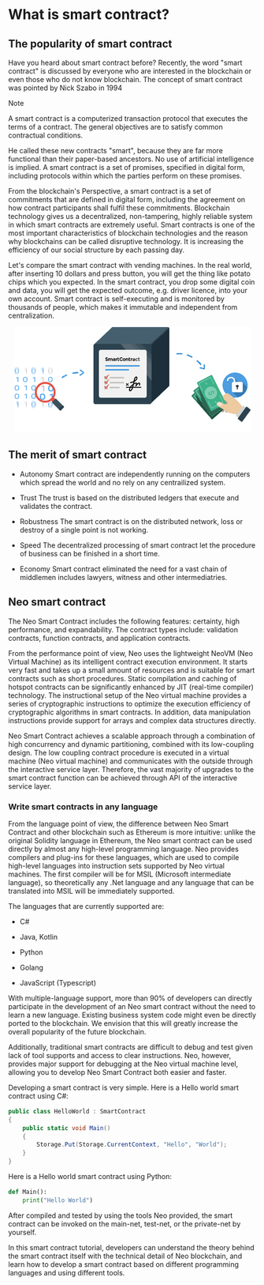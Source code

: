 
# What is smart contract?

## The popularity of smart contract

Have you heard about smart contract before? Recently, the word "smart contract" is discussed by everyone who are interested in the blockchain or even those who do not know blockchain. The concept of smart contract was pointed by Nick Szabo in 1994

> [!Note]
>
> A smart contract is a computerized transaction protocol that executes the terms of a contract. The general objectives are to satisfy common contractual conditions.

He called these new contracts "smart", because they are far more functional than their paper-based ancestors. No use of artificial intelligence is implied. A smart contract is a set of promises, specified in digital form, including protocols within which the parties perform on these promises.

From the blockchain's Perspective, a smart contract is a set of commitments that are defined in digital form, including the agreement on how contract participants shall fulfil these commitments. Blockchain technology gives us a decentralized, non-tampering, highly reliable system in which smart contracts are extremely useful. Smart contracts is one of the most important characteristics of blockchain technologies and the reason why blockchains can be called disruptive technology. It is increasing the efficiency of our social structure by each passing day.

Let's compare the smart contract with vending machines. In the real world, after inserting 10 dollars and press button, you will get the thing like potato chips which you expected. In the smart contract, you drop some digital coin and data, you will get the expected outcome, e.g. driver licence, into your own account. Smart contract is self-executing and is monitored by thousands of people, which makes it immutable and independent from centralization.

<p align="center">
  <img src="./imgs/smart-contracts.png" />
</p>

## The merit of smart contract

- Autonomy
  Smart contract are independently running on the computers which spread the world and no rely on any centrailized system.
  
- Trust
  The trust is based on the distributed ledgers that execute and validates the contract.
  
- Robustness
  The smart contract is on the distributed network, loss or destroy of a single point is not working.
  
- Speed
  The decentralized processing of smart contract let the procedure of business can be finished in a short time.
  
- Economy
  Smart contract eliminated the need for a vast chain of middlemen includes lawyers, witness and other intermediatries.

## Neo smart contract

The Neo Smart Contract  includes the following features: certainty, high performance, and expandability. The contract types include: validation contracts, function contracts, and application contracts.

From the performance point of view, Neo uses the lightweight NeoVM (Neo Virtual Machine) as its intelligent contract execution environment. It starts very fast and takes up a small amount of resources and is suitable for smart contracts such as short procedures. Static compilation and caching of hotspot contracts can be significantly enhanced by JIT (real-time compiler) technology. The instructional setup of the Neo virtual machine provides a series of cryptographic instructions to optimize the execution efficiency of cryptographic algorithms in smart contracts. In addition, data manipulation instructions provide support for arrays and complex data structures directly.

Neo Smart Contract achieves a scalable approach through a combination of high concurrency and dynamic partitioning, combined with its low-coupling design. The low coupling contract procedure is executed in a virtual machine (Neo virtual machine) and communicates with the outside through the interactive service layer. Therefore, the vast majority of upgrades to the smart contract function can be achieved through API of the interactive service layer.

### Write smart contracts in any language
From the language point of view, the difference between Neo Smart Contract and  other blockchain such as Ethereum is more intuitive: unlike the original Solidity language in Ethereum, the Neo smart contract can be used directly by almost any high-level programming language. Neo provides compilers and plug-ins for these languages, which are used to compile high-level languages ​​into instruction sets supported by Neo virtual machines. The first compiler will be for MSIL (Microsoft intermediate language), so theoretically any .Net language and any language that can be translated into MSIL will be immediately supported.

The languages that are currently supported are:

- C#

- Java, Kotlin

- Python

- Golang

- JavaScript (Typescript)

With multiple-language support, more than 90% of developers can directly participate in the development of an Neo smart contract without the need to learn a new language. Existing business system code might even be directly ported to the blockchain. We envision that this will greatly increase the overall popularity of the future blockchain.

Additionally, traditional smart contracts are difficult to debug and test given lack of tool supports and access to clear instructions. Neo, however, provides major support for debugging at the Neo virtual machine level, allowing you to develop Neo Smart Contract both easier and faster.

Developing a smart contract is very simple. Here is a Hello world  smart contract using C#:

```c#
public class HelloWorld : SmartContract
{
    public static void Main()
    {
        Storage.Put(Storage.CurrentContext, "Hello", "World");
    }
}
```

Here is a Hello world  smart contract using Python:

```python
def Main():
    print("Hello World")
```

After compiled and tested by using the tools Neo provided, the smart contract can be invoked on the main-net, test-net, or the private-net by yourself.

In this smart contract tutorial, developers can understand the theory behind the smart contract itself with the technical detail of Neo blockchain, and learn how to develop a smart contract based on different programming languages and using different tools.

